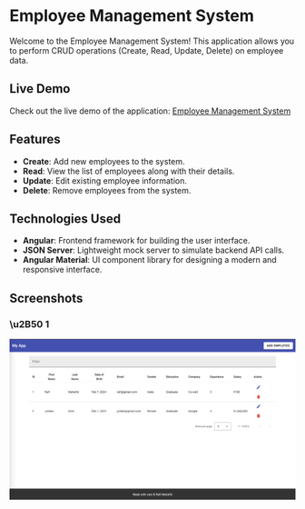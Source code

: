 # Employee Management System

Welcome to the Employee Management System! This application allows you to perform CRUD operations (Create, Read, Update, Delete) on employee data.

## Live Demo

Check out the live demo of the application: [Employee Management System](https://angular-crud-employees.netlify.app/)

## Features

- **Create**: Add new employees to the system.
- **Read**: View the list of employees along with their details.
- **Update**: Edit existing employee information.
- **Delete**: Remove employees from the system.

## Technologies Used

- **Angular**: Frontend framework for building the user interface.
- **JSON Server**: Lightweight mock server to simulate backend API calls.
- **Angular Material**: UI component library for designing a modern and responsive interface.

## Screenshots

### \u2B50 1
![AngularCRUDEmployees](screenshots/S1.png)
